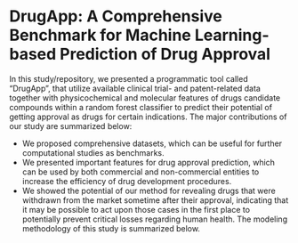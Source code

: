# DrugApp: A Comprehensive Benchmark for Machine Learning-based Prediction of Drug Approval
In this study/repository, we presented a programmatic tool called “DrugApp”, that utilize available clinical trial- and patent-related data together with physicochemical and molecular features of drugs candidate compounds within a random forest classifier to predict their potential of getting approval as drugs for certain indications. The major contributions of our study are summarized below:
* We proposed comprehensive datasets, which can be useful for further computational studies as benchmarks.
* We presented important features for drug approval prediction, which can be used by both commercial and non-commercial entities to increase the efficiency of drug development procedures.
* We showed the potential of our method for revealing drugs that were withdrawn from the market sometime after their approval, indicating that it may be possible to act upon those cases in the first place to potentially prevent critical losses regarding human health. 
The modeling methodology of this study is summarized below.
